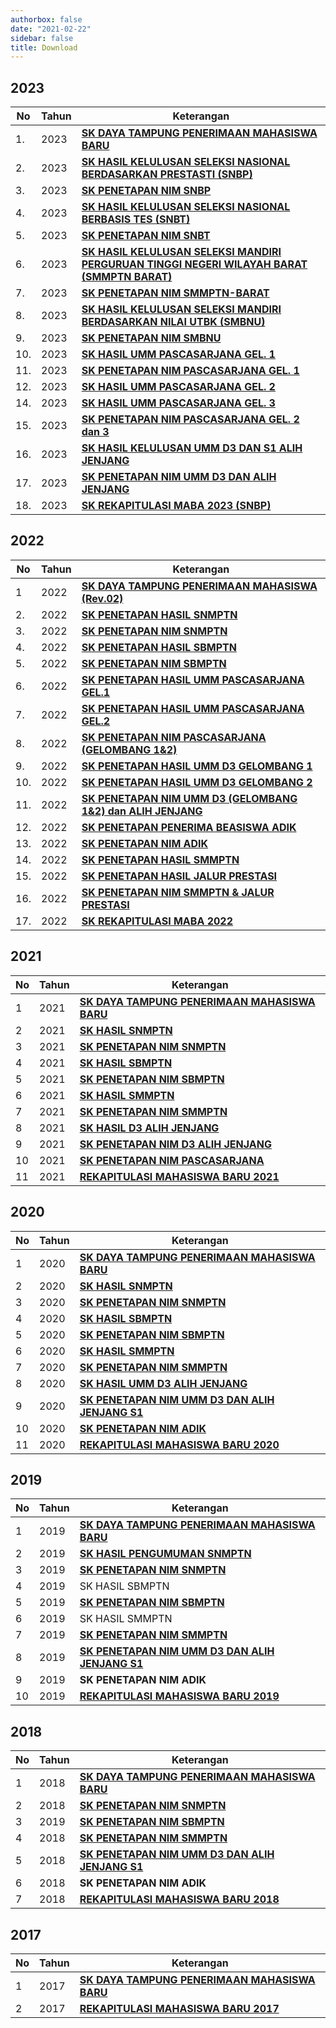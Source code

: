 ```yaml
---
authorbox: false
date: "2021-02-22"
sidebar: false
title: Download
---
```


## 2023

| No   | Tahun | Keterangan                                                                                                                                                                        |
|------|-------|-----------------------------------------------------------------------------------------------------------------------------------------------------------------------------------|
| 1\.  | 2023  | [**SK DAYA TAMPUNG PENERIMAAN MAHASISWA BARU**](https://drive.google.com/file/d/17ZDIsC0gvzZTbM-iNGBu7tWzb7duxUkz/view?usp=share_link)                                            |
| 2\.  | 2023  | [**SK HASIL KELULUSAN SELEKSI NASIONAL BERDASARKAN PRESTASTI (SNBP)**](https://drive.google.com/file/d/1pxcpL96o-TN8EQ1YNPtdsB3XMpFSxtxH/view?usp=share_link)                     |
| 3\.  | 2023  | [**SK PENETAPAN NIM SNBP**](https://drive.google.com/file/d/1tg_Bn4FZ17S3CYp9VJJ5_cE_cYtr7NDO/view?usp=sharing)                                                                   |
| 4\.  | 2023  | [**SK HASIL KELULUSAN SELEKSI NASIONAL BERBASIS TES (SNBT)**](https://drive.google.com/file/d/1Gtf-5ZBAV5Sjs8TPE59rHhu0uwVgn_05/view?usp=drivesdk)                                |
| 5\.  | 2023  | [**SK PENETAPAN NIM SNBT**](https://drive.google.com/file/d/1Gr1K682n-MCGia-G2ERDZFeDc_GYHwEu/view?usp=sharing)                                                                   |
| 6\.  | 2023  | [**SK HASIL KELULUSAN SELEKSI MANDIRI PERGURUAN TINGGI NEGERI WILAYAH BARAT (SMMPTN BARAT)**](https://drive.google.com/file/d/1GFwDF0agdvFKUMiA-UJ3xuJSMwaY5ZV3/view?usp=sharing) |
| 7\.  | 2023  | [**SK PENETAPAN NIM SMMPTN-BARAT**](https://drive.google.com/file/d/1QwM6OJ5vwKAzK1VCs6QO2H5eMKL4kXKB/view?usp=sharing)                                                           |
| 8\.  | 2023  | [**SK HASIL KELULUSAN SELEKSI MANDIRI BERDASARKAN NILAI UTBK (SMBNU)**](https://drive.google.com/file/d/1YDauZRnZrGhfwGfkJ8jO6y-856orbBA3/view?usp=drivesdk)                      |
| 9\.  | 2023  | [**SK PENETAPAN NIM SMBNU**](https://drive.google.com/file/d/1R3kuA7qED9wXMnktK6zHtHpFpS2FUGbU/view?usp=sharing)                                                                  |
| 10\. | 2023  | [**SK HASIL UMM PASCASARJANA GEL. 1**](https://drive.google.com/file/d/1-Tc9pGbprM2wluAQQ0MsWbYRVFB5McLJ/view?usp=sharing)                                                        |
| 11\. | 2023  | [**SK PENETAPAN NIM PASCASARJANA GEL. 1**](https://drive.google.com/file/d/1tiXmlL380yDrSyFhlRsmdSDJqB4xnIbO/view?usp=sharing)                                                    |
| 12\. | 2023  | [**SK HASIL UMM PASCASARJANA GEL. 2**](https://drive.google.com/file/d/1GulSscyVnbmc8pgPH_neVs8kl9QpCH1D/view?usp=sharing)                                                        |
| 14\. | 2023  | [**SK HASIL UMM PASCASARJANA GEL. 3**](https://drive.google.com/file/d/1RvWo0kp99S0bT_laT_6W6-1RD8l4xd0f/view?usp=sharing)                                                        |
| 15\. | 2023  | [**SK PENETAPAN NIM PASCASARJANA GEL. 2 dan 3**](https://drive.google.com/file/d/1RampXboQmH7IpzCmuyfWQ_w32Ehbo91J/view?usp=sharing)                                              |
| 16\. | 2023  | [**SK HASIL KELULUSAN UMM D3 DAN S1 ALIH JENJANG**](https://drive.google.com/file/d/1QPSeW7zUHQ7CWGoa6fGRUWc4BSrekvnG/view?usp=sharing)                                           |
| 17\. | 2023  | [**SK PENETAPAN NIM UMM D3 DAN ALIH JENJANG**](https://drive.google.com/file/d/1cqq_QgEuMcmg1OtRKX3wr5F3UV9fvKzE/view?usp=sharing)                                                |
| 18\. | 2023  | [**SK REKAPITULASI MABA 2023 (SNBP)**](https://drive.google.com/file/d/1O5j5DbE2HmKEcLPyybdFYURHtzLIhGMk/view?usp=sharing)                                                        |

## 2022

| No   | Tahun | Keterangan                                                                                                                                         |
|------|-------|----------------------------------------------------------------------------------------------------------------------------------------------------|
| 1    | 2022  | [**SK DAYA TAMPUNG PENERIMAAN MAHASISWA (Rev.02)**](https://drive.google.com/file/d/1SZeoNlyrN_eqNJAxmTyMfroMURMYOonU/view?usp=share_link)         |
| 2\.  | 2022  | [**SK PENETAPAN HASIL SNMPTN**](https://drive.google.com/file/d/1hpMILcu1EHzqrkLfOiiME89UzAXyLa8U/view?usp=sharing)                                |
| 3\.  | 2022  | [**SK PENETAPAN NIM SNMPTN**](https://drive.google.com/file/d/1EAJV7j8Pchf3W5ba-4_mEmns4VHK4d7X/view?usp=sharing)                                  |
| 4\.  | 2022  | [**SK PENETAPAN HASIL SBMPTN**](https://drive.google.com/file/d/184qsQsJctTqBs18O4smTCzN5xIX95fyp/view?usp=sharing)                                |
| 5\.  | 2022  | [**SK PENETAPAN NIM SBMPTN**](https://drive.google.com/file/d/1V2opIYWqVbPwiKQkRKtMizhPGXFxbQrW/view?usp=sharing)                                  |
| 6\.  | 2022  | [**SK PENETAPAN HASIL UMM PASCASARJANA GEL.1**](https://drive.google.com/file/d/1-phj7IyABVNJ0gZwImJtsI_-_WFco6nC/view?usp=sharing)                |
| 7\.  | 2022  | [**SK PENETAPAN HASIL UMM PASCASARJANA GEL.2**](https://drive.google.com/file/d/1_Kr12K-4uU6hkQ85vWVM0F3J_s_cC09n/view?usp=sharing)                |
| 8\.  | 2022  | [**SK PENETAPAN NIM PASCASARJANA (GELOMBANG 1&2)**](https://drive.google.com/file/d/1V0BW27J7JLsqLJb8f-CtbQKaF9r1UNN5/view?usp=sharing)            |
| 9\.  | 2022  | [**SK PENETAPAN HASIL UMM D3 GELOMBANG 1**](https://drive.google.com/file/d/1CvXsC6sdY-XQ859cR5jPkjWxq8X7W6QT/view?usp=sharing)                    |
| 10\. | 2022  | [**SK PENETAPAN HASIL UMM D3 GELOMBANG 2**](https://drive.google.com/file/d/1bAQxC7xqFTGFdnB4w7cVeaCGj8TBdpDN/view?usp=sharing)                    |
| 11\. | 2022  | [**SK PENETAPAN NIM UMM D3 (GELOMBANG 1&2) dan ALIH JENJANG**](https://drive.google.com/file/d/1UvhdmJ34PHopF-NWI5fUDppdZH9_5viE/view?usp=sharing) |
| 12\. | 2022  | [**SK PENETAPAN PENERIMA BEASISWA ADIK**](https://drive.google.com/file/d/1XdNkNZ3VCq41TRZyZkaPhjdF8UaDWr6N/view?usp=sharing)                      |
| 13\. | 2022  | [**SK PENETAPAN NIM ADIK**](https://drive.google.com/file/d/1V4XP6RWj4DzjFv3OzcY03ff25KC267YH/view?usp=sharing)                                    |
| 14\. | 2022  | [**SK PENETAPAN HASIL SMMPTN**](https://drive.google.com/file/d/1VVXv3hKdeqeps_FMWfxUsocscPZnAL_9/view?usp=sharing)                                |
| 15\. | 2022  | [**SK PENETAPAN HASIL JALUR PRESTASI**](https://drive.google.com/file/d/1V_QEZsKrhwFZL2trXHWFJIWt7nE8LGwS/view?usp=sharing)                        |
| 16\. | 2022  | [**SK PENETAPAN NIM SMMPTN & JALUR PRESTASI**](https://drive.google.com/file/d/1UsdMZ2Dx5feimt7j_QozKjAUoWz5Q-fC/view?usp=sharing)                 |
| 17\. | 2022  | [**SK REKAPITULASI MABA 2022**](https://drive.google.com/file/d/1W6HIybRdw4xa7l5nUrZk_VSZ7xPvbmEH/view?usp=sharing)                                |

## 2021

| No  | Tahun | Keterangan                                                                                                                                  |
|-----|-------|---------------------------------------------------------------------------------------------------------------------------------------------|
| 1   | 2021  | [**SK DAYA TAMPUNG PENERIMAAN MAHASISWA BARU**](https://drive.google.com/file/d/1JUA7SXk_Jh-J7yyc6tbLJs_-Cp_MzYVH/view?usp=sharing)         |
| 2   | 2021  | [**SK HASIL SNMPTN**](https://drive.google.com/file/d/1gZ78dCnISrTGLe7aS93yaCLOviFCoI_B/view?usp=sharing "SK HASIL SNMPTN")                 |
| 3   | 2021  | [**SK PENETAPAN NIM SNMPTN**](https://drive.google.com/file/d/1Iwmi1fL6KpHUQWtEw5K3M9oC6YDcwnR0/view?usp=sharing "SK PENETAPAN NIM SNMPTN") |
| 4   | 2021  | [**SK HASIL SBMPTN**](https://drive.google.com/file/d/1P7ipet3Pwz2J2OpHXx-Ghv99Cc0RCAKQ/view?usp=sharing)                                   |
| 5   | 2021  | [**SK PENETAPAN NIM SBMPTN**](https://drive.google.com/file/d/1nTyKs09H_UKKH25tN-7RCQkWyyXfytXg/view?usp=sharing)                           |
| 6   | 2021  | [**SK HASIL SMMPTN**](https://drive.google.com/file/d/1BciZl5SsJGfZmKUtzNWNRplpIv6stepn/view?usp=sharing)                                   |
| 7   | 2021  | [**SK PENETAPAN NIM SMMPTN**](https://drive.google.com/file/d/1RhgkJ1Eh9KEO94WYpWFkf0RppsZ3nfJ9/view?usp=sharing)                           |
| 8   | 2021  | [**SK HASIL D3 ALIH JENJANG**](https://drive.google.com/file/d/1L7o8lbDz0GpGDdEheO9nkTZKBZ03gpPE/view?usp=sharing)                          |
| 9   | 2021  | [**SK PENETAPAN NIM D3 ALIH JENJANG**](https://drive.google.com/file/d/15n43bbauQcB0DprnMrMvVXQyefY_OuyJ/view?usp=sharing)                  |
| 10  | 2021  | [**SK PENETAPAN NIM PASCASARJANA**](https://drive.google.com/file/d/15nctmlic6hpZHSLcxNSRY36R1WlKDRWr/view?usp=sharing)                     |
| 11  | 2021  | [**REKAPITULASI MAHASISWA BARU 2021**](https://drive.google.com/file/d/1rDMOuLISfU730L1ZvAvDn7b7YnqXzSoZ/view?usp=sharing)                  |

## **2020**

| No  | Tahun | Keterangan                                                                                                                                                                          |
|-----|-------|-------------------------------------------------------------------------------------------------------------------------------------------------------------------------------------|
| 1   | 2020  | [**SK DAYA TAMPUNG PENERIMAAN MAHASISWA BARU**](https://drive.google.com/file/d/1ivkzQcCqRRR5eCyfnpQeHmUt6zCR8MfW/view?usp=sharing "SK DAYA TAMPUNG PENERIMAAN MAHASISWA BARU")     |
| 2   | 2020  | [**SK HASIL SNMPTN**](https://drive.google.com/file/d/1_rwzyvZeD8KKkmn4WKRJcDnv3wYp7RHY/view?usp=sharing)                                                                           |
| 3   | 2020  | [**SK PENETAPAN NIM SNMPTN**](https://drive.google.com/file/d/1zXgfvr6WzToKRT8Ftbe2AjhbWe4VpmSr/view?usp=sharing "SK PENETAPAN NIM SNMPTN")                                         |
| 4   | 2020  | [**SK HASIL SBMPTN**](https://drive.google.com/file/d/1O4zKzMJaYn4aoBf4FJH-OS85j4oCm8Fx/view?usp=sharing)                                                                           |
| 5   | 2020  | [**SK PENETAPAN NIM SBMPTN**](https://drive.google.com/file/d/10uycg7uh-hBRnxJFv_L4oVFK-8B3JuOh/view?usp=sharing "SK PENETAPAN NIM SBMPTN")                                         |
| 6   | 2020  | [**SK HASIL SMMPTN**](https://drive.google.com/file/d/1PbwdzG3KcFrnCu2W85litTBjHuNndllT/view?usp=sharing)                                                                           |
| 7   | 2020  | [**SK PENETAPAN NIM SMMPTN**](https://drive.google.com/file/d/10dhjQp_UuTvpvAut9Pqr3W0p2fFp3u-X/view?usp=sharing "SK PENETAPAN NIM SMMPTN")                                         |
| 8   | 2020  | [**SK HASIL UMM D3 ALIH JENJANG**](https://drive.google.com/file/d/1Pwu9Bj1Pfq1MmRY6UIfP4eQAXd0u3CIr/view?usp=sharing)                                                              |
| 9   | 2020  | [**SK PENETAPAN NIM UMM D3 DAN ALIH JENJANG S1**](https://drive.google.com/file/d/10_o2nF4w4tllsXBDc9ZOjjS_C_16-CwX/view?usp=sharing "SK PENETAPAN NIM UMM D3 DAN ALIH JENJANG S1") |
| 10  | 2020  | [**SK PENETAPAN NIM ADIK**](https://drive.google.com/file/d/10_Tr9LkkAVasp2ivbkbgIAEDj_dbm3Hp/view?usp=sharing "SK PENETAPAN NIM ADIK")                                             |
| 11  | 2020  | [**REKAPITULASI MAHASISWA BARU 2020**](https://drive.google.com/file/d/1rJ-GNAcEVuq8Y1YX2tl3o6IuHENXtR8v/view?usp=sharing)                                                          |

## **2019**

| No  | Tahun | Keterangan                                                                                                                                                                                       |
|-----|-------|--------------------------------------------------------------------------------------------------------------------------------------------------------------------------------------------------|
| 1   | 2019  | [**SK DAYA TAMPUNG PENERIMAAN MAHASISWA BARU**](https://drive.google.com/file/d/1B4_L2xE-d8Y98eyY-RmIPZrgAufaDsH1/view?usp=sharing "SK DAYA TAMPUNG PENERIMAAN MAHASISWA BARU")                  |
| 2   | 2019  | [**SK HASIL PENGUMUMAN SNMPTN**](https://drive.google.com/file/d/1O28j64PqLOJUi8ISRiTf2JJ1qAibskEB/view?usp=sharing)                                                                             |
| 3   | 2019  | [**SK PENETAPAN NIM SNMPTN**](https://drive.google.com/file/d/0B4KY1MhkjLm8SlNTa3FiRDJUY1VOb1B2Z1VPSmFuckMxeDNv/view?usp=sharing&resourcekey=0-rKXR73bXonAkBj5_pZGx2w "SK PENETAPAN NIM SNMPTN") |
| 4   | 2019  | SK HASIL SBMPTN                                                                                                                                                                                  |
| 5   | 2019  | [**SK PENETAPAN NIM SBMPTN**](https://drive.google.com/file/d/1bUlb2rCtC6xJdlqoP8MvGZ8kACsA4MMM/view?usp=sharing "SK PENETAPAN NIM SBMPTN")                                                      |
| 6   | 2019  | SK HASIL SMMPTN                                                                                                                                                                                  |
| 7   | 2019  | [**SK PENETAPAN NIM SMMPTN**](https://drive.google.com/file/d/1Pj4dbs6EF2W3DzU-78g0PdhR6Ti--dgV/view?usp=sharing "SK PENETAPAN NIM SMMPTN")                                                      |
| 8   | 2019  | [**SK PENETAPAN NIM UMM D3 DAN ALIH JENJANG S1**](https://drive.google.com/file/d/15QHezmTCTIIcC4AQw6zZlIuz9QWSvjra/view?usp=sharing "SK PENETAPAN NIM UMM D3 DAN ALIH JENJANG S1")              |
| 9   | 2019  | **SK PENETAPAN NIM ADIK**                                                                                                                                                                        |
| 10  | 2019  | [**REKAPITULASI MAHASISWA BARU 2019**](https://drive.google.com/file/d/1BPdL87K3qy8Ia0EsSppEzEP_6wqqW9H8/view?usp=sharing)                                                                       |

## 2018

| No  | Tahun | Keterangan                                                                                                                            |
|-----|-------|---------------------------------------------------------------------------------------------------------------------------------------|
| 1   | 2018  | [**SK DAYA TAMPUNG PENERIMAAN MAHASISWA BARU**](https://drive.google.com/file/d/1NeZl55Opti_E_fQJBpV599XyDywt17DD/view?usp=sharing)   |
| 2   | 2018  | [**SK PENETAPAN NIM SNMPTN**](https://drive.google.com/file/d/1rFrGOJrHBspw0dnJNxE4jyPgl4XPF1LA/view?usp=sharing)                     |
| 3   | 2019  | [**SK PENETAPAN NIM SBMPTN**](https://drive.google.com/file/d/1E212Pz6HgJ_58nWJ_fGYFYQibXhh4dqt/view?usp=sharing)                     |
| 4   | 2018  | [**SK PENETAPAN NIM SMMPTN**](https://drive.google.com/file/d/1DyTJ1g5nXM4ROE-zUzmggZO1t5gCnQRu/view?usp=sharing)                     |
| 5   | 2018  | [**SK PENETAPAN NIM UMM D3 DAN ALIH JENJANG S1**](https://drive.google.com/file/d/1DtKXDtzh37brWtryNQnqPBKyTY-GWHrT/view?usp=sharing) |
| 6   | 2018  | **SK PENETAPAN NIM ADIK**                                                                                                             |
| 7   | 2018  | [**REKAPITULASI MAHASISWA BARU 2018**](https://drive.google.com/file/d/1rdDVn9Vo8d3JT1yiAssazB80MUJM5E40/view?usp=sharing)            |

## 2017

| No  | Tahun | Keterangan                                                                                                                          |
|-----|-------|-------------------------------------------------------------------------------------------------------------------------------------|
| 1   | 2017  | [**SK DAYA TAMPUNG PENERIMAAN MAHASISWA BARU**](https://drive.google.com/file/d/10Za2awbPbGrQ08HElhFGTOh5D9RMcss4/view?usp=sharing) |
| 2   | 2017  | [**REKAPITULASI MAHASISWA BARU 2017**](https://drive.google.com/file/d/1s5bXXtqWlgAhOY6ZJjU37FaqLsyE345V/view?usp=sharing)          |
